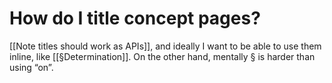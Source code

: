 # How do I title concept pages?
[[Note titles should work as APIs]], and ideally I want to be able to use them inline, like [[§Determination]]. On the other hand, mentally § is harder than using “on”. 

<!-- #p1 -->

<!-- {BearID:73AA638C-5C7C-4085-8AB9-E2D6FBD59B6B-42250-000050BFA91576E7} -->
